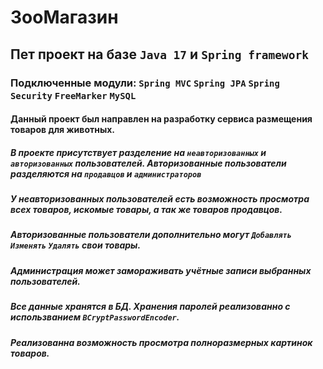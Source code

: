 # ЗооМагазин
## Пет проект на базе `Java 17` и `Spring framework`
### Подключенные модули: `Spring MVC` `Spring JPA` `Spring Security` `FreeMarker` `MySQL`

#### Данный проект был направлен на разработку сервиса размещения товаров для животных.

##### В проекте присутствует разделение на `неавторизованных` и `авторизованных` пользователей. Авторизованные пользователи разделяются на `продавцов` и `администраторов`
##### У неавторизованных пользователей есть возможность просмотра всех товаров, искомые товары, а так же товаров продавцов.
##### Авторизованные пользователи дополнительно могут `Добавлять` `Изменять` `Удалять` свои товары.
##### Администрация может замораживать учётные записи выбранных пользователей.
##### Все данные хранятся в *БД*. Хранения паролей реализованно с использванием `BCryptPasswordEncoder`.
##### Реализованна возможность просмотра полноразмерных картинок товаров.
